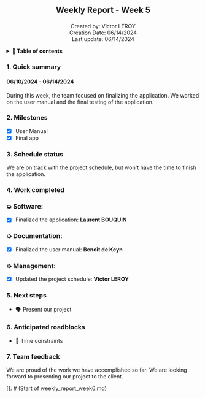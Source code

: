 <h2> <p align="center"> Weekly Report - Week 5 </p> </h2>

<p align="center">
Created by: Victor LEROY <br> Creation Date: 06/14/2024  <br> Last update: 06/14/2024
</p>

<details>
<summary>
<b> 📖 Table of contents </b>
</summary>

- [1. Quick summary](#1-quick-summary)
- [2. Milestones](#2-milestones)
- [3. Schedule status](#3-schedule-status)
- [4. Work completed](#4-work-completed)
- [5. Next steps](#5-next-steps)
- [6. Anticipated roadblocks](#6-anticipated-roadblocks)
- [7. Team feedback](#7-team-feedback)

</details>

### 1. Quick summary

#### 06/10/2024 - 06/14/2024

During this week, the team focused on finalizing the application. We worked on the user manual and the final testing of the application. 


### 2. Milestones

- [x] User Manual
- [x] Final app

### 3. Schedule status

We are on track with the project schedule, but won't have the time to finish the application. 

### 4. Work completed

### ➭ Software:

- [x] Finalized the application: **Laurent BOUQUIN**


### ➭ Documentation:

- [x] Finalized the user manual: **Benoît de Keyn**

### ➭ Management:

- [x] Updated the project schedule: **Victor LEROY**

### 5. Next steps

- 🗣️ Present our project

### 6. Anticipated roadblocks

- 🚧 Time constraints

### 7. Team feedback

We are proud of the work we have accomplished so far. We are looking forward to presenting our project to the client.

[]: # (Start of weekly_report_week6.md)

